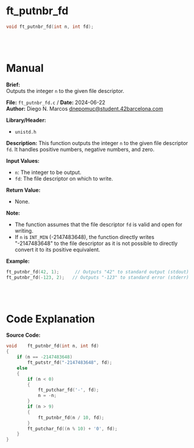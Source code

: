# ft_putnbr_fd 
``` c
void ft_putnbr_fd(int n, int fd);
```
<br>
<br>

# Manual
**Brief:**  
Outputs the integer `n` to the given file descriptor.

**File:** `ft_putnbr_fd.c` / **Date:** 2024-06-22  
**Author:** Diego N. Marcos <dnepomuc@student.42barcelona.com>

**Library/Header:**  
* `unistd.h`

**Description:**
This function outputs the integer `n` to the given file descriptor `fd`. It handles positive numbers, negative numbers, and zero.

**Input Values:**  
* `n`: The integer to be output.
* `fd`: The file descriptor on which to write.

**Return Value:**
* None.

**Note:**  
- The function assumes that the file descriptor `fd` is valid and open for writing.
- If `n` is `INT_MIN` (-2147483648), the function directly writes "-2147483648" to the file descriptor as it is not possible to directly convert it to its positive equivalent.

**Example:**  
```c
ft_putnbr_fd(42, 1);      // Outputs "42" to standard output (stdout)
ft_putnbr_fd(-123, 2);   // Outputs "-123" to standard error (stderr)
```

<br>
<br>

# Code Explanation
**Source Code:**
``` C
void	ft_putnbr_fd(int n, int fd)
{
	if (n == -2147483648)
		ft_putstr_fd("-2147483648", fd);
	else
	{
		if (n < 0)
		{
			ft_putchar_fd('-', fd);
			n = -n;
		}
		if (n > 9)
		{
			ft_putnbr_fd(n / 10, fd);
		}
		ft_putchar_fd((n % 10) + '0', fd);
	}
}

```